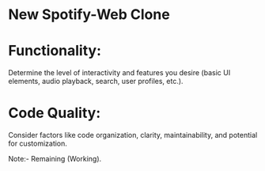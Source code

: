 # New Spotify-Web Clone 

# Functionality:
 Determine the level of interactivity and features you desire (basic UI elements, audio playback, search, user profiles, etc.).

 # Code Quality:
Consider factors like code organization, clarity, maintainability, and potential for customization.

  Note:- Remaining (Working).
